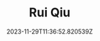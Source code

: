 ---
title: "Rui Qiu"
category: "IndieWeb & Personal Blogs"
site_url: https://rqiu.dev/
feed_url: https://rexarski.com/index.xml
date: 2023-11-29T11:36:52.820539Z
domain: rqiu.dev

---